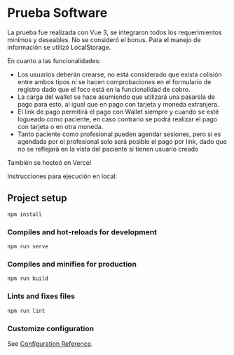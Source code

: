 # Prueba Software

La prueba fue realizada con Vue 3, se integraron todos los requerimientos minimos y deseables. No se consideró el bonus.
Para el manejo de información se utilizó LocalStorage.

En cuanto a las funcionalidades:

- Los usuarios deberán crearse, no está considerado que exista colisión entre ambos tipos ni se hacen comprobaciones en el formulario de registro dado que el foco está en la funcionalidad de cobro.
- La carga del wallet se hace asumiendo que utilizará una pasarela de pago para esto, al igual que en pago con tarjeta y moneda extranjera.
- El link de pago permitirá el pago con Wallet siempre y cuando se esté logueado como paciente, en caso contrario se podrá realizar el pago con tarjeta o en otra moneda.
- Tanto paciente como profesional pueden agendar sesiones, pero si es agendada por el profesional solo será posible el pago por link, dado que no se reflejará en la vista del paciente si tienen usuario creado


También se hosteó en Vercel

Instrucciones para ejecución en local:

## Project setup
```
npm install
```

### Compiles and hot-reloads for development
```
npm run serve
```

### Compiles and minifies for production
```
npm run build
```

### Lints and fixes files
```
npm run lint
```

### Customize configuration
See [Configuration Reference](https://cli.vuejs.org/config/).
